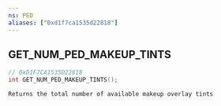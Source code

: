 ```yaml
---
ns: PED
aliases: ["0xd1f7ca1535d22818"]
---
```

## GET_NUM_PED_MAKEUP_TINTS

```c
// 0xD1F7CA1535D22818
int GET_NUM_PED_MAKEUP_TINTS();
```

```
Returns the total number of available makeup overlay tints
```
